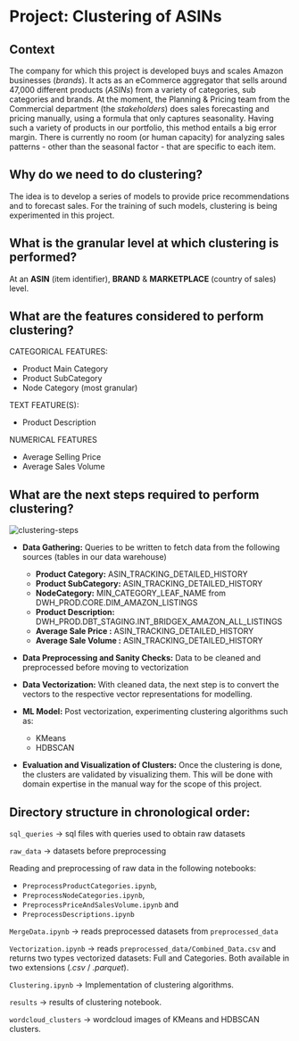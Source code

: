 # Project: Clustering of ASINs

## Context

The company for which this project is developed buys and scales Amazon businesses (*brands*). It acts as an eCommerce aggregator that sells around 47,000 different products (*ASINs*) from a variety of categories, sub categories and brands. At the moment, the Planning & Pricing team from the Commercial department (the *stakeholders*) does sales forecasting and pricing manually, using a formula that only captures seasonality. Having such a variety of products in our portfolio, this method entails a big error margin. There is currently no room (or human capacity) for analyzing sales patterns - other than the seasonal factor - that are specific to each item.

## **Why do we need to do clustering?**

The idea is to develop a series of models to provide price recommendations and to forecast sales. For the training of such models, clustering is being experimented in this project. 

## **What is the granular level at which clustering is performed?**

At an **ASIN** (item identifier), **BRAND** & **MARKETPLACE** (country of sales) level. 

## **What are the features considered to perform clustering?**

CATEGORICAL FEATURES: 

- Product Main Category
- Product SubCategory
- Node Category (most granular)

TEXT FEATURE(S):

- Product Description

NUMERICAL FEATURES

- Average Selling Price
- Average Sales Volume

## **What are the next steps required to perform clustering?**

![clustering-steps](https://github.com/printlaura/se-15-machine-learning/assets/69178847/ed191459-a764-4ceb-b71d-779e6c5e8d3f)

- **Data Gathering:**  Queries to be written to fetch data from the following sources (tables in our data warehouse)
    - **Product Category:** ASIN_TRACKING_DETAILED_HISTORY
    - **Product SubCategory:** ASIN_TRACKING_DETAILED_HISTORY
    - **NodeCategory:** MIN_CATEGORY_LEAF_NAME from DWH_PROD.CORE.DIM_AMAZON_LISTINGS
    - **Product Description:** DWH_PROD.DBT_STAGING.INT_BRIDGEX_AMAZON_ALL_LISTINGS
    - **Average Sale Price :** ASIN_TRACKING_DETAILED_HISTORY
    - **Average Sale Volume :** ASIN_TRACKING_DETAILED_HISTORY
- **Data Preprocessing and Sanity Checks:** Data to be cleaned and preprocessed before moving to vectorization
- **Data Vectorization:** With cleaned data, the next step is to convert the vectors to the respective vector representations for modelling.

- **ML Model:** Post vectorization, experimenting clustering algorithms such as:
    - KMeans
    - HDBSCAN

- **Evaluation and Visualization of Clusters:** Once the clustering is done, the clusters are validated by visualizing them. This will be done with domain expertise in the manual way for the scope of this project.


## Directory structure in chronological order:

`sql_queries` → sql files with queries used to obtain raw datasets

`raw_data` → datasets before preprocessing

Reading and preprocessing of raw data in the following notebooks:

- `PreprocessProductCategories.ipynb`,
- `PreprocessNodeCategories.ipynb`,
- `PreprocessPriceAndSalesVolume.ipynb` and
- `PreprocessDescriptions.ipynb`

`MergeData.ipynb` → reads preprocessed datasets from `preprocessed_data`

`Vectorization.ipynb` → reads `preprocessed_data/Combined_Data.csv` and returns two types vectorized datasets: Full and Categories. Both available in two extensions (*.csv* / *.parquet*).

`Clustering.ipynb` → Implementation of clustering algorithms. 

`results` → results of clustering notebook.

`wordcloud_clusters` → wordcloud images of KMeans and HDBSCAN clusters.
